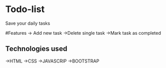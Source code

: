 # Todo-list
Save your daily tasks

#Features
-> Add new task
->Delete single task
->Mark task as completed

## Technologies used
->HTML
->CSS
->JAVASCRIP
->BOOTSTRAP
